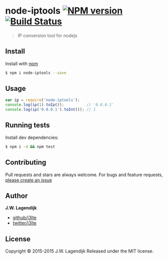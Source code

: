 # node-iptools [![NPM version](https://badge.fury.io/js/node-iptools.svg)](http://badge.fury.io/js/node-iptools) [![Build Status](https://travis-ci.org/j3lte/node-iptools.svg?branch=master)](https://travis-ci.org/j3lte/node-iptools)

> IP conversion tool for nodejs

## Install

Install with [npm](https://www.npmjs.com/)

```sh
$ npm i node-iptools --save
```

## Usage

```js
var ip = require('node-iptools');
console.log(ip(1).toIp());          // '0.0.0.1'
console.log(ip('0.0.0.1').toInt()); // 1
```

## Running tests

Install dev dependencies:

```sh
$ npm i -d && npm test
```

## Contributing

Pull requests and stars are always welcome. For bugs and feature requests, [please create an issue](https://github.com/j3lte/node-iptools/issues/new)

## Author

**J.W. Lagendijk**

+ [github/j3lte](https://github.com/j3lte)
+ [twitter/j3lte](http://twitter.com/j3lte)

## License

Copyright © 2015-2015 J.W. Lagendijk
Released under the MIT license.
